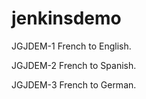 # jenkinsdemo

JGJDEM-1 French to English.

JGJDEM-2 French to Spanish.

JGJDEM-3 French to German.

